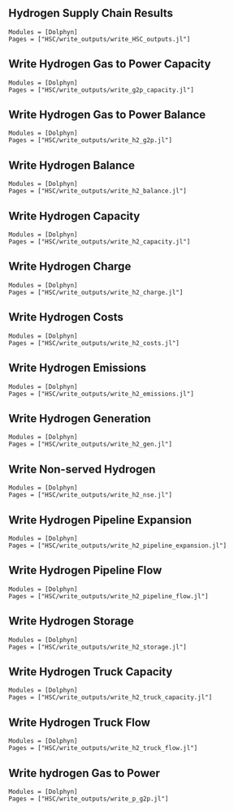 ## Hydrogen Supply Chain Results
```@autodocs
Modules = [Dolphyn]
Pages = ["HSC/write_outputs/write_HSC_outputs.jl"]
```

## Write Hydrogen Gas to Power Capacity
```@autodocs
Modules = [Dolphyn]
Pages = ["HSC/write_outputs/write_g2p_capacity.jl"]
```

## Write Hydrogen Gas to Power Balance
```@autodocs
Modules = [Dolphyn]
Pages = ["HSC/write_outputs/write_h2_g2p.jl"]
```

## Write Hydrogen Balance
```@autodocs
Modules = [Dolphyn]
Pages = ["HSC/write_outputs/write_h2_balance.jl"]
```

## Write Hydrogen Capacity
```@autodocs
Modules = [Dolphyn]
Pages = ["HSC/write_outputs/write_h2_capacity.jl"]
```

## Write Hydrogen Charge
```@autodocs
Modules = [Dolphyn]
Pages = ["HSC/write_outputs/write_h2_charge.jl"]
```

## Write Hydrogen Costs
```@autodocs
Modules = [Dolphyn]
Pages = ["HSC/write_outputs/write_h2_costs.jl"]
```

## Write Hydrogen Emissions
```@autodocs
Modules = [Dolphyn]
Pages = ["HSC/write_outputs/write_h2_emissions.jl"]
```

## Write Hydrogen Generation
```@autodocs
Modules = [Dolphyn]
Pages = ["HSC/write_outputs/write_h2_gen.jl"]
```

## Write Non-served Hydrogen
```@autodocs
Modules = [Dolphyn]
Pages = ["HSC/write_outputs/write_h2_nse.jl"]
```

## Write Hydrogen Pipeline Expansion
```@autodocs
Modules = [Dolphyn]
Pages = ["HSC/write_outputs/write_h2_pipeline_expansion.jl"]
```

## Write Hydrogen Pipeline Flow
```@autodocs
Modules = [Dolphyn]
Pages = ["HSC/write_outputs/write_h2_pipeline_flow.jl"]
```

## Write Hydrogen Storage
```@autodocs
Modules = [Dolphyn]
Pages = ["HSC/write_outputs/write_h2_storage.jl"]
```

## Write Hydrogen Truck Capacity
```@autodocs
Modules = [Dolphyn]
Pages = ["HSC/write_outputs/write_h2_truck_capacity.jl"]
```

## Write Hydrogen Truck Flow
```@autodocs
Modules = [Dolphyn]
Pages = ["HSC/write_outputs/write_h2_truck_flow.jl"]
```

## Write hydrogen Gas to Power
```@autodocs
Modules = [Dolphyn]
Pages = ["HSC/write_outputs/write_p_g2p.jl"]
```